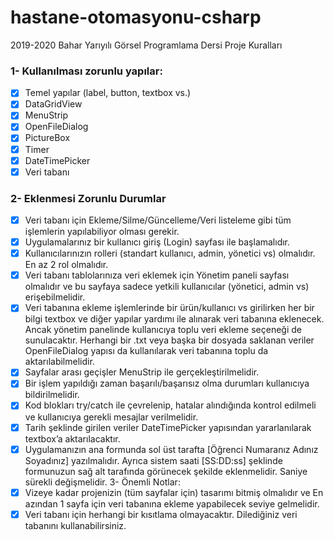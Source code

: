 # hastane-otomasyonu-csharp

2019-2020 Bahar Yarıyılı Görsel Programlama Dersi Proje Kuralları

### 1- Kullanılması zorunlu yapılar:
- [x] Temel yapılar (label, button, textbox vs.)
- [x] DataGridView
- [x] MenuStrip
- [x] OpenFileDialog
- [x] PictureBox
- [x] Timer
- [x] DateTimePicker
- [x] Veri tabanı

### 2- Eklenmesi Zorunlu Durumlar
- [x] Veri tabanı için Ekleme/Silme/Güncelleme/Veri listeleme gibi tüm işlemlerin yapılabiliyor olması gerekir.
- [x] Uygulamalarınız bir kullanıcı giriş (Login) sayfası ile başlamalıdır.
- [x] Kullanıcılarınızın rolleri (standart kullanıcı, admin, yönetici vs) olmalıdır. En az 2 rol olmalıdır.
- [x] Veri tabanı tablolarınıza veri eklemek için Yönetim paneli sayfası olmalıdır ve bu sayfaya sadece yetkili kullanıcılar (yönetici, admin vs) erişebilmelidir.
- [x] Veri tabanına ekleme işlemlerinde bir ürün/kullanıcı vs girilirken her bir bilgi textbox ve diğer yapılar yardımı ile alınarak veri tabanına eklenecek. Ancak yönetim panelinde kullanıcıya toplu veri ekleme seçeneği de sunulacaktır. Herhangi bir .txt veya başka bir dosyada saklanan veriler OpenFileDialog yapısı da kullanılarak veri tabanına toplu da aktarılabilmelidir.
- [x] Sayfalar arası geçişler MenuStrip ile gerçekleştirilmelidir.
- [x] Bir işlem yapıldığı zaman başarılı/başarısız olma durumları kullanıcıya bildirilmelidir.
- [x] Kod blokları try/catch ile çevrelenip, hatalar alındığında kontrol edilmeli ve kullanıcıya gerekli mesajlar verilmelidir.
- [x] Tarih şeklinde girilen veriler DateTimePicker yapısından yararlanılarak textbox’a aktarılacaktır.
- [x] Uygulamanızın ana formunda sol üst tarafta [Öğrenci Numaranız Adınız Soyadınız] yazılmalıdır. Ayrıca sistem saati [SS:DD:ss] şeklinde formunuzun sağ alt tarafında görünecek şekilde eklenmelidir. Saniye sürekli değişmelidir.
3- Önemli Notlar:
- [x] Vizeye kadar projenizin (tüm sayfalar için) tasarımı bitmiş olmalıdır ve En azından 1 sayfa için veri tabanına ekleme yapabilecek seviye gelmelidir.
- [x] Veri tabanı için herhangi bir kısıtlama olmayacaktır. Dilediğiniz veri tabanını kullanabilirsiniz.
